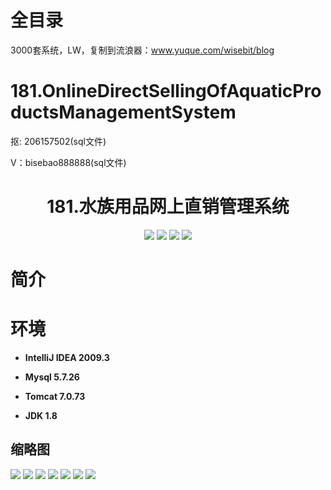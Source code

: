 # 全目录

3000套系统，LW，复制到流浪器：www.yuque.com/wisebit/blog
# 181.OnlineDirectSellingOfAquaticProductsManagementSystem

<p>抠: 206157502(sql文件)</p>
<p>V：bisebao888888(sql文件)</p>

<p><h1 align="center">181.水族用品网上直销管理系统</h1></p>


<p align="center">
	<img src="https://img.shields.io/badge/jdk-1.8-orange.svg"/>
    <img src="https://img.shields.io/badge/spring-5.x-lightgrey.svg"/>
    <img src="https://img.shields.io/badge/springmvc-3.x-blue.svg"/>
    <img src="https://img.shields.io/badge/mybatis-5.x-yellow.svg"/>
</p>

# 简介
>
> 


# 环境

- <b>IntelliJ IDEA 2009.3</b>

- <b>Mysql 5.7.26</b>

- <b>Tomcat 7.0.73</b>

- <b>JDK 1.8</b>




## 缩略图

![](https://bitwise.oss-cn-heyuan.aliyuncs.com/2024/9/10/69a171c8-0bd4-4f5f-9ea9-81810f791490.png)
![](https://bitwise.oss-cn-heyuan.aliyuncs.com/2024/9/10/f9609a85-b279-458f-89db-826ef74a6fcb.png)
![](https://bitwise.oss-cn-heyuan.aliyuncs.com/2024/9/10/f0ef2a0d-b59c-4cde-9d53-d4ed68c9ca35.png)
![](https://bitwise.oss-cn-heyuan.aliyuncs.com/2024/9/10/eb66a571-6aa7-4a0d-a14f-1abb84cd9cf4.png)
![](https://bitwise.oss-cn-heyuan.aliyuncs.com/2024/9/10/ce3277ee-1b98-4a78-8e77-73977284e6c0.png)
![](https://bitwise.oss-cn-heyuan.aliyuncs.com/2024/9/10/c1554b79-52c6-4170-9494-49cc94d09407.png)
![](https://bitwise.oss-cn-heyuan.aliyuncs.com/2024/9/10/96206e6a-3142-41a3-8baf-ec565df890a3.png)



